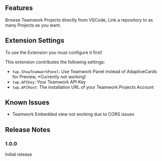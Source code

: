 ## Features
Browse Teamwork Projects directly from VSCode, Link a repository to as many Projects as you want. 

## Extension Settings

To use the Extension you must configure it first!

This extension contributes the following settings:

* `twp.ShowTeamworkPanel`: Use Teamwork Panel instead of AdaptiveCards for Preview, *Currently not working!
* `twp.APIKey`: Your Teamwork API Key
* `twp.APIRoot`: The installation URL of your Teamwork Projects Account

## Known Issues
* Teamwork Embedded view not working due to CORS issues

## Release Notes

### 1.0.0

Initial release


